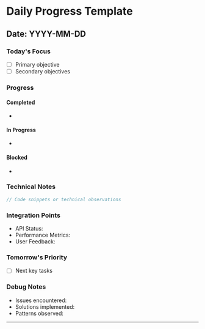 # Daily Progress Template

## Date: YYYY-MM-DD

### Today's Focus
- [ ] Primary objective
- [ ] Secondary objectives

### Progress
#### Completed
- 

#### In Progress
- 

#### Blocked
- 

### Technical Notes
```javascript
// Code snippets or technical observations
```

### Integration Points
- API Status:
- Performance Metrics:
- User Feedback:

### Tomorrow's Priority
- [ ] Next key tasks

### Debug Notes
- Issues encountered:
- Solutions implemented:
- Patterns observed:

---